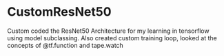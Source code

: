 # CustomResNet50
Custom coded the ResNet50 Architecture for my learning in tensorflow using model subclassing. Also created custom training loop, looked at the concepts of @tf.function and tape.watch
